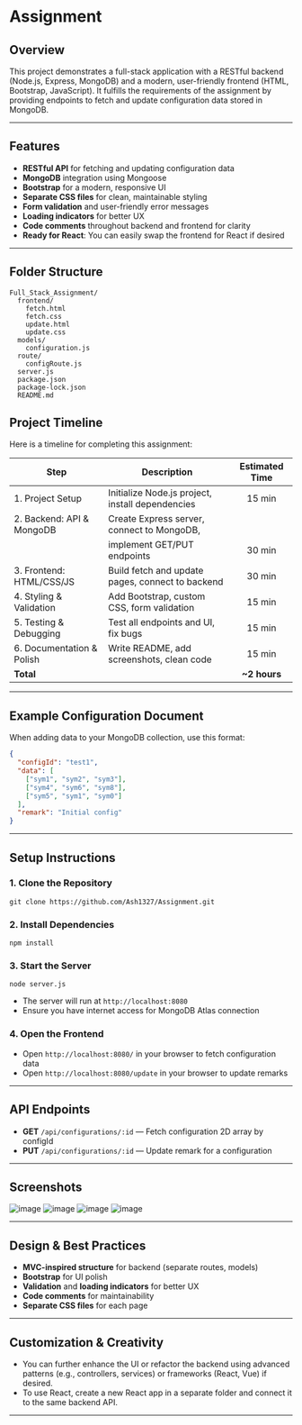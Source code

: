 # Assignment

## Overview
This project demonstrates a full-stack application with a RESTful backend (Node.js, Express, MongoDB) and a modern, user-friendly frontend (HTML, Bootstrap, JavaScript). It fulfills the requirements of the assignment by providing endpoints to fetch and update configuration data stored in MongoDB.

---

## Features
- **RESTful API** for fetching and updating configuration data
- **MongoDB** integration using Mongoose
- **Bootstrap** for a modern, responsive UI
- **Separate CSS files** for clean, maintainable styling
- **Form validation** and user-friendly error messages
- **Loading indicators** for better UX
- **Code comments** throughout backend and frontend for clarity
- **Ready for React**: You can easily swap the frontend for React if desired

---

## Folder Structure
```
Full_Stack_Assignment/
  frontend/
    fetch.html
    fetch.css
    update.html
    update.css
  models/
    configuration.js
  route/
    configRoute.js
  server.js
  package.json
  package-lock.json
  README.md
```
## Project Timeline
Here is a timeline for completing this assignment:

| Step                                 | Description                                      | Estimated Time |
|-------------------------------------- |--------------------------------------------------|:--------------:|
| 1. Project Setup                     | Initialize Node.js project, install dependencies  |   15 min       |
| 2. Backend: API & MongoDB            | Create Express server, connect to MongoDB,        |
|                                      | implement GET/PUT endpoints                      |   30 min       |
| 3. Frontend: HTML/CSS/JS             | Build fetch and update pages, connect to backend  |   30 min       |
| 4. Styling & Validation              | Add Bootstrap, custom CSS, form validation        |   15 min       |
| 5. Testing & Debugging               | Test all endpoints and UI, fix bugs               |   15 min       |
| 6. Documentation & Polish            | Write README, add screenshots, clean code         |   15 min       |
| **Total**                            |                                                  | **~2 hours**   |

---

## Example Configuration Document
When adding data to your MongoDB collection, use this format:
```json
{
  "configId": "test1",
  "data": [
    ["sym1", "sym2", "sym3"],
    ["sym4", "sym6", "sym8"],
    ["sym5", "sym1", "sym0"]
  ],
  "remark": "Initial config"
}
```

---

## Setup Instructions

### 1. Clone the Repository
```
git clone https://github.com/Ash1327/Assignment.git
```

### 2. Install Dependencies
```
npm install
```

### 3. Start the Server
```
node server.js
```
- The server will run at `http://localhost:8080`
- Ensure you have internet access for MongoDB Atlas connection

### 4. Open the Frontend
- Open `http://localhost:8080/` in your browser to fetch configuration data
- Open `http://localhost:8080/update` in your browser to update remarks

---

## API Endpoints
- **GET** `/api/configurations/:id` — Fetch configuration 2D array by configId
- **PUT** `/api/configurations/:id` — Update remark for a configuration

---

## Screenshots
![image](https://github.com/user-attachments/assets/18eeb60b-82c1-4fcc-99e8-f98f07ae6641)
![image](https://github.com/user-attachments/assets/a2a3335f-ca4f-47ab-8bd4-c4932d3ed374)
![image](https://github.com/user-attachments/assets/68f9112f-cf9d-4b14-9712-d2394facc480)
![image](https://github.com/user-attachments/assets/c1d96a53-839c-4781-888a-761a7bb1f72a)




---

## Design & Best Practices
- **MVC-inspired structure** for backend (separate routes, models)
- **Bootstrap** for UI polish
- **Validation** and **loading indicators** for better UX
- **Code comments** for maintainability
- **Separate CSS files** for each page

---

## Customization & Creativity
- You can further enhance the UI or refactor the backend using advanced patterns (e.g., controllers, services) or frameworks (React, Vue) if desired.
- To use React, create a new React app in a separate folder and connect it to the same backend API.

---
